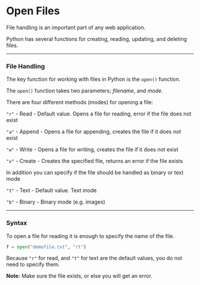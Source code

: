 # Open Files

File handling is an important part of any web application.

Python has several functions for creating, reading, updating, and deleting files.

***

### File Handling

The key function for working with files in Python is the `open()` function.

The `open()` function takes two parameters; _filename_, and _mode_.

There are four different methods (modes) for opening a file:



`"r"` - Read - Default value. Opens a file for reading, error if the file does not exist

`"a"` - Append - Opens a file for appending, creates the file if it does not exist

`"w"` - Write - Opens a file for writing, creates the file if it does not exist

`"x"` - Create - Creates the specified file, returns an error if the file exists

In addition you can specify if the file should be handled as binary or text mode

`"t"` - Text - Default value. Text mode

`"b"` - Binary - Binary mode (e.g. images)

***

### Syntax

To open a file for reading it is enough to specify the name of the file.&#x20;

```python
f = open("demofile.txt", "rt")
```

Because `"r"` for read, and `"t"` for text are the default values, you do not need to specify them.

**Note:** Make sure the file exists, or else you will get an error.

